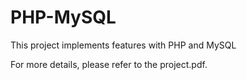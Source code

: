# PHP-MySQL

This project implements features with PHP and MySQL

For more details, please refer to the project.pdf.
